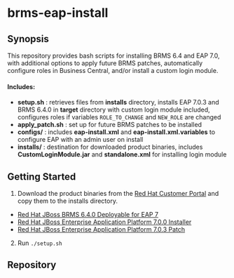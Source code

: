 # brms-eap-install

## Synopsis

This repository provides bash scripts for installing BRMS 6.4 and EAP 7.0, with additional options to apply future BRMS patches, automatically configure roles in Business Central, and/or install a custom login module.

#### Includes:
- **setup.sh** : retrieves files from **installs** directory, installs EAP 7.0.3 and BRMS 6.4.0 in **target** directory with custom login module included, configures roles if variables `ROLE_TO_CHANGE` and `NEW_ROLE` are changed
- **apply_patch.sh** : set up for future BRMS patches to be installed
- **configs/** : includes **eap-install.xml** and **eap-install.xml.variables** to configure EAP with an admin user on install
- **installs/** : destination for downloaded product binaries, includes **CustomLoginModule.jar** and **standalone.xml** for installing login module


## Getting Started
1. Download the product binaries from the [Red Hat Customer Portal](https://access.redhat.com) and copy them to the installs directory.
  - [Red Hat JBoss BRMS 6.4.0 Deployable for EAP 7](https://access.redhat.com/jbossnetwork/restricted/softwareDownload.html?softwareId=48291&product=brms)
  - [Red Hat JBoss Enterprise Application Platform 7.0.0 Installer](https://access.redhat.com/jbossnetwork/restricted/softwareDownload.html?softwareId=43881&product=appplatform)
  - [Red Hat JBoss Enterprise Application Platform 7.0.3 Patch](https://access.redhat.com/jbossnetwork/restricted/softwareDownload.html?softwareId=47721)
2. Run `./setup.sh`


## Repository
